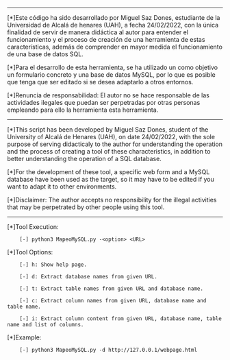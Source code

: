 **********************************************************************************************************************************

[*]Este código ha sido desarrollado por Miguel Saz Dones, estudiante de la Universidad de Alcalá de henares (UAH), a fecha 24/02/2022, 
con la única finalidad de servir de manera didáctica al autor para entender el funcionamiento y el proceso 
de creación de una herramienta de estas características, además de comprender en mayor medida el funcionamiento 
de una base de datos SQL.

[*]Para el desarrollo de esta herramienta, se ha utilizado un como objetivo un formulario concreto y una base de datos MySQL, por lo que es 
posible que tenga que ser editado si se desea adaptarlo a otros entornos.

[*]Renuncia de responsabilidad: El autor no se hace responsable de las actividades ilegales que puedan ser perpetradas por 
otras personas empleando para ello la herramienta esta herramienta.

**********************************************************************************************************************************

[*]This script has been developed by Miguel Saz Dones, student of the University of Alcalá de Henares (UAH), on date 24/02/2022, 
with the sole purpose of serving didacticaly to the author for understanding the operation and the process of 
creating a tool of these characteristics, in addition to better understanding the operation of a SQL database.

[*]For the development of these tool, a specific web form and a MySQL database have been used as the target, so it may have to be edited if you want 
to adapt it to other environments.

[*]Disclaimer: The author accepts no responsibility for the illegal activities that may be perpetrated by other people using this tool.

**********************************************************************************************************************************

[*]Tool Execution:

        [-] python3 MapeoMySQL.py -<option> <URL>

[*]Tool Options:

        [-] h: Show help page.

        [-] d: Extract database names from given URL.

        [-] t: Extract table names from given URL and database name.

        [-] c: Extract column names from given URL, database name and table name.

        [-] i: Extract column content from given URL, database name, table name and list of columns.

[*]Example:

        [-] python3 MapeoMySQL.py -d http://127.0.0.1/webpage.html
